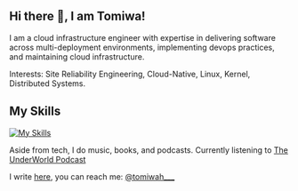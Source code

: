 ## Hi there 👋, I am Tomiwa!
I am a cloud infrastructure engineer with expertise in delivering software across multi-deployment environments, implementing devops practices, and maintaining cloud infrastructure. 

Interests: Site Reliability Engineering, Cloud-Native, Linux, Kernel, Distributed Systems.

## My Skills
[![My Skills](https://skillicons.dev/icons?i=linux,docker,kubernetes,golang,algorithms,c,aws,jenkins,ansible,prometheus,bash,kernel)](https://skillicons.dev)

Aside from tech, I do music, books, and podcasts. Currently listening to [The UnderWorld Podcast](https://podcasts.apple.com/us/podcast/the-underworld-podcast/id1529370760)

I write [here](https://medium.com/@tomiwaaribisala), you can reach me: [@tomiwah___](https://twitter.com/tomiwah___)
